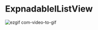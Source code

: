 # ExpnadablelListView

![ezgif com-video-to-gif](https://user-images.githubusercontent.com/33577947/51100978-a80bfa00-17fe-11e9-8be0-7d98956369ad.gif)
